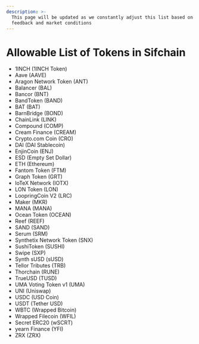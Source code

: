 ```yaml
---
description: >-
  This page will be updated as we constantly adjust this list based on user
  feedback and market conditions
---
```


# Allowable List of Tokens in Sifchain

* 1INCH \(1INCH Token\) 
* Aave \(AAVE\) 
* Aragon Network Token \(ANT\) 
* Balancer \(BAL\) 
* Bancor \(BNT\) 
* BandToken \(BAND\) 
* BAT \(BAT\) 
* BarnBridge \(BOND\) 
* ChainLink \(LINK\)
* Compound \(COMP\) 
* Cream Finance \(CREAM\) 
* Crypto.com Coin \(CRO\) 
* DAI \(DAI Stablecoin\) 
* EnjinCoin \(ENJ\) 
* ESD \(Empty Set Dollar\) 
* ETH \(Ethereum\) 
* Fantom Token \(FTM\) 
* Graph Token \(GRT\) 
* IoTeX Network \(IOTX\) 
* LON Token \(LON\) 
* LoopringCoin V2 \(LRC\) 
* Maker \(MKR\)
* MANA \(MANA\) 
* Ocean Token \(OCEAN\) 
* Reef \(REEF\) 
* SAND \(SAND\) 
* Serum \(SRM\) 
* Synthetix Network Token \(SNX\)
* SushiToken \(SUSHI\) 
* Swipe \(SXP\) 
* Synth sUSD \(sUSD\) 
* Tellor Tributes \(TRB\) 
* Thorchain \(RUNE\) 
* TrueUSD \(TUSD\) 
* UMA Voting Token v1 \(UMA\) 
* UNI \(Uniswap\) 
* USDC \(USD Coin\) 
* USDT \(Tether USD\) 
* WBTC \(Wrapped Bitcoin\) 
* Wrapped Filecoin \(WFIL\) 
* Secret ERC20 \(wSCRT\) 
* yearn Finance \(YFI\) 
* ZRX \(ZRX\)

